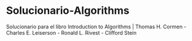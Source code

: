 # Solucionario-Algorithms
Solucionario para el libro Introduction to Algorithms  |  Thomas H. Cormen - Charles E. Leiserson - Ronald L. Rivest - Clifford Stein
